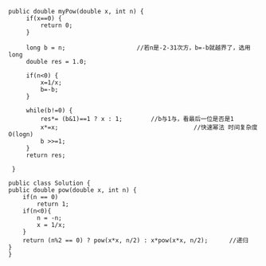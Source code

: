     public double myPow(double x, int n) {
		 if(x==0) {
			 return 0;
		 }
		 
		 long b = n;					//若n是-2-31次方，b=-b就越界了，选用long
		 double res = 1.0;
		 
		 if(n<0) {
			 x=1/x;
			 b=-b;
		 }
		 
		 while(b!=0) {
			 res*= (b&1)==1 ? x : 1;		//b与1与，看最后一位是否是1
			 x*=x;										//快速幂法 时间复杂度O(logn)
			 b >>=1;							
		 }
		 return res;

	 }
   
    public class Solution {
    public double pow(double x, int n) {
        if(n == 0)
            return 1;
        if(n<0){
            n = -n;
            x = 1/x;
        }
        return (n%2 == 0) ? pow(x*x, n/2) : x*pow(x*x, n/2);      //递归
    }
    } 
